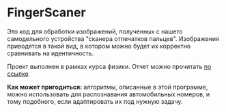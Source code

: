 # FingerScaner

Это код для обработки изображений, полученных с нашего самодельного устройства "сканера отпечатков пальцев". Изображения приводятся в такой вид, в котором можно будет их корректно сравнивать на идентичность.

Проект выполнен в рамках курса физики. Отчет можно прочитать [по ссылке](https://drive.google.com/file/d/1YYfPveaeHk_m1DZCUrk9S_fxNfGyCb5h/view?usp=sharing)

**Как может пригодиться:** алгоритмы, описанные в этой программе, можно использовать для распознавания автомобильных номеров, и тому подобного, если адаптировать их под нужную задачу.
